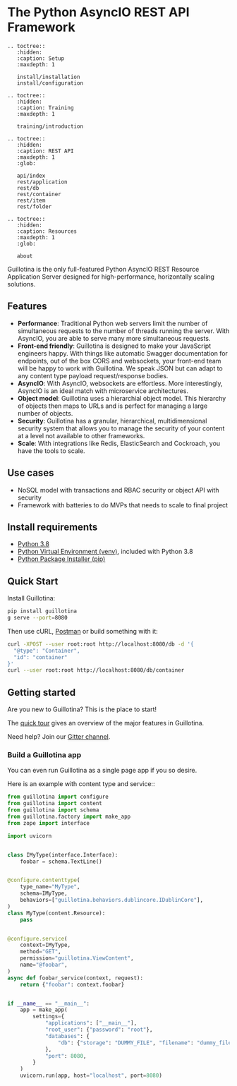 # The Python AsyncIO REST API Framework

```eval_rst
.. toctree::
   :hidden:
   :caption: Setup
   :maxdepth: 1

   install/installation
   install/configuration
```

```eval_rst
.. toctree::
   :hidden:
   :caption: Training
   :maxdepth: 1

   training/introduction
```

```eval_rst
.. toctree::
   :hidden:
   :caption: REST API
   :maxdepth: 1
   :glob:

   api/index
   rest/application
   rest/db
   rest/container
   rest/item
   rest/folder
```

```eval_rst
.. toctree::
   :hidden:
   :caption: Resources
   :maxdepth: 1
   :glob:

   about
```

Guillotina is the only full-featured Python AsyncIO REST Resource Application
Server designed for high-performance, horizontally scaling solutions.

## Features

 - **Performance**: Traditional Python web servers limit the number of simultaneous
   requests to the number of threads running the server. With AsyncIO, you are
   able to serve many more simultaneous requests.
 - **Front-end friendly**: Guillotina is designed to make your
   JavaScript engineers happy. With things like automatic Swagger documentation
   for endpoints, out of the box CORS and websockets, your front-end team will be happy
   to work with Guillotina. We speak JSON but can adapt to any content type
   payload request/response bodies.
 - **AsyncIO**: With AsyncIO, websockets are effortless. More interestingly, AsyncIO
   is an ideal match with microservice architectures.
 - **Object model**: Guillotina uses a hierarchial object model. This hierarchy
   of objects then maps to URLs and is perfect for managing
   a large number of objects.
 - **Security**: Guillotina has a granular, hierarchical, multidimensional
   security system that allows you to manage the security of your content
   at a level not available to other frameworks.
 - **Scale**: With integrations like Redis, ElasticSearch and Cockroach, you
   have the tools to scale.

## Use cases

- NoSQL model with transactions and RBAC security or object API with security
- Framework with batteries to do MVPs that needs to scale to final project

## Install requirements

<!-- vale off -->

- [Python 3.8](https://www.python.org/downloads/release/python-380/ "Python 3.8 download page")
- [Python Virtual Environment (venv)](https://docs.python.org/3/library/venv.html "venv documentation page"), included with Python 3.8
- [Python Package Installer (pip)](https://pypi.org/project/pip/ "pip documentation page")

## Quick Start

Install Guillotina:

```sh
pip install guillotina
g serve --port=8080
```

Then use cURL, [Postman](https://www.postman.com/ "Link to Postman") or build something with it:

```sh
curl -XPOST --user root:root http://localhost:8080/db -d '{
  "@type": "Container",
  "id": "container"
}'
curl --user root:root http://localhost:8080/db/container
```

## Getting started

Are you new to Guillotina? This is the place to start!

The [quick tour](./quick-tour.html) gives an overview of the major features in Guillotina.

Need help? Join our [Gitter channel](https://gitter.im/plone/guillotina).

### Build a Guillotina app

You can even run Guillotina as a single page app if you so desire.

Here is an example with content type and service::

```python
from guillotina import configure
from guillotina import content
from guillotina import schema
from guillotina.factory import make_app
from zope import interface

import uvicorn


class IMyType(interface.Interface):
    foobar = schema.TextLine()


@configure.contenttype(
    type_name="MyType",
    schema=IMyType,
    behaviors=["guillotina.behaviors.dublincore.IDublinCore"],
)
class MyType(content.Resource):
    pass


@configure.service(
    context=IMyType,
    method="GET",
    permission="guillotina.ViewContent",
    name="@foobar",
)
async def foobar_service(context, request):
    return {"foobar": context.foobar}


if __name__ == "__main__":
    app = make_app(
        settings={
            "applications": ["__main__"],
            "root_user": {"password": "root"},
            "databases": {
                "db": {"storage": "DUMMY_FILE", "filename": "dummy_file.db",}
            },
            "port": 8080,
        }
    )
    uvicorn.run(app, host="localhost", port=8080)
```
